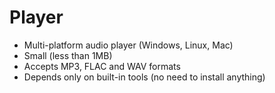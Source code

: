  # Player
- Multi-platform audio player (Windows, Linux, Mac)
- Small (less than 1MB)
- Accepts MP3, FLAC and WAV formats
- Depends only on built-in tools (no need to install anything)
